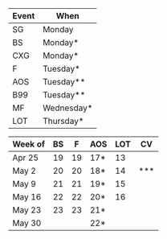 | Event | When       |
|-------|------------|
| SG    | Monday     | 
| BS    | Monday*    | 
| CXG   | Monday*    | 
| F     | Tuesday*   | 
| AOS   | Tuesday**  | 
| B99   | Tuesday**  | 
| MF    | Wednesday* | 
| LOT   | Thursday*  | 

| Week of | BS | F  | AOS | LOT | CV |
|---------|----|----|-----|-----|----|
| Apr 25  | 19 | 19 | 17* | 13  |    |
| May 2   | 20 | 20 | 18* | 14  | *** |
| May 9   | 21 | 21 | 19* | 15  |    |
| May 16  | 22 | 22 | 20* | 16  |    |
| May 23  | 23 | 23 | 21* |	    |    |
| May 30  |    |    | 22* |	    |    |
